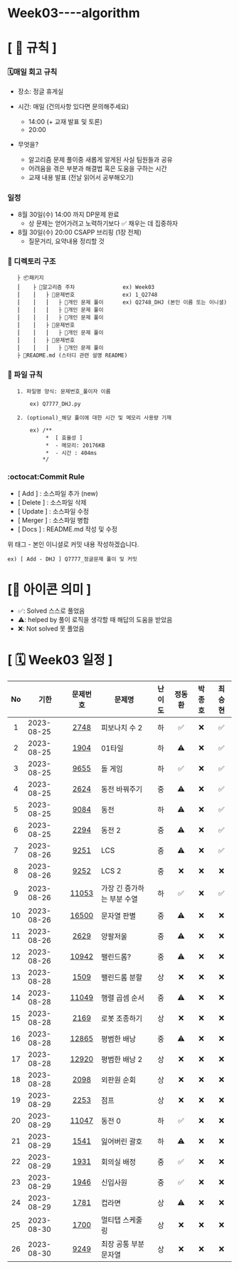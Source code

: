 # Week03----algorithm

# **[ 🚫 규칙 ]**

### **🗓매일 회고 규칙**

- 장소: 정글 휴게실
- 시간: 매일 (건의사항 있다면 문의해주세요)
  - 14:00  (+ 교재 발표 및 토론)
  - 20:00  

- 무엇을?
  - 알고리즘 문제 풀이중 새롭게 알게된 사실 팀원들과 공유
  - 어려움을 겪은 부분과 해결법 혹은 도움을 구하는 시간
  - 교재 내용 발표 (전날 읽어서 공부해오기)

### **일정**

- 8월 30일(수) 14:00 까지 DP문제 완료
  - 상 문제는 얻어가려고 노력하기보다 ✅ 채우는 데 집중하자
- 8월 30일(수) 20:00 CSAPP 브리핑 (1장 전체)
  - 질문거리, 요약내용 정리할 것

### **📌 디렉토리 구조**

       ├ 📦패키지
       ⎮    ├ 📁알고리즘 주차               ex) Week03
       ⎮    ⎮   ├ 📁문제번호               ex) 1_Q2748
       ⎮    ⎮   ⎮   ├︎ 📃개인 문제 풀이      ex) Q2748_DHJ (본인 이름 또는 이니셜)
       ⎮    ⎮   ⎮   ├︎ 📃개인 문제 풀이
       ⎮    ⎮   ⎮   ├ 📃개인 문제 풀이
       ⎮    ⎮   ├ 📁문제번호  
       ⎮    ⎮   ⎮   ├︎ 📃개인 문제 풀이
       ⎮    ⎮   ├ 📁문제번호
       ⎮    ⎮   ⎮   ├ 📃개인 문제 풀이
       ├ 📝README.md (스터디 관련 설명 README)

### **📌 파일 규칙**

       1. 파일명 양식: 문제번호_풀이자 이름
   
           ex) Q7777_DHJ.py

       2. (optional)_해당 풀이에 대한 시간 및 메모리 사용량 기재
           
           ex) /**
                *  [ 효율성 ]
                *  - 메모리: 20176KB
                *  - 시간 : 404ms
               */

### **:octocat:Commit Rule** ###

- [ Add ]    : 소스파일 추가 (new)
- [ Delete ] : 소스파일 삭제
- [ Update ] : 소스파일 수정
- [ Merger ] : 소스파일 병합
- [ Docs ]   : README.md 작성 및 수정

위 태그 - 본인 이니셜로 커밋 내용 작성하겠습니다.

    ex) [ Add - DHJ ] Q7777_정글문제 풀이 및 커밋

# **[📌 아이콘 의미 ]**

- ✅: Solved 스스로 풀었음
- ⚠️: helped by 풀이 로직을 생각할 때 해답의 도움을 받았음
- ❌: Not solved 못 풀었음

# **[ 🗓 Week03 일정 ]**

|No|기한|문제번호|문제명|난이도|정동환|박종호|최승현
|:-:|------|:-----:|-------|:-----:|:-----:|:-----:|:-----:|
|1|2023-08-25|[2748](https://boj.kr/2748) |피보나치 수 2|하|✅|❌|✅|
|2|2023-08-25|[1904](https://boj.kr/1904) |01타일|하|⚠️|❌|✅|
|3|2023-08-25|[9655](https://boj.kr/9655) |돌 게임|하|✅|❌|✅|
|4|2023-08-25|[2624](https://boj.kr/2624) |동전 바꿔주기|중|⚠️|❌|✅|
|5|2023-08-25|[9084](https://boj.kr/9084) |동전|하|⚠️|❌|✅|
|6|2023-08-25|[2294](https://boj.kr/2294) |동전 2|중|⚠️|❌|✅|
|7|2023-08-26|[9251](https://boj.kr/9251) |LCS|중|⚠️|❌|✅|
|8|2023-08-26|[9252](https://boj.kr/9252) |LCS 2|중|❌|❌|❌|
|9|2023-08-26|[11053](https://boj.kr/11053) |가장 긴 증가하는 부분 수열|하|✅|❌|✅|
|10|2023-08-26|[16500](https://boj.kr/16500) |문자열 판별|중|⚠️|❌|❌|
|11|2023-08-26|[2629](https://boj.kr/2629) |양팔저울|중|⚠️|❌|❌|
|12|2023-08-26|[10942](https://boj.kr/10942) |팰린드롬?|중|⚠️|❌|❌|
|13|2023-08-28|[1509](https://boj.kr/1509) |팰린드롬 분할|상|❌|❌|❌|
|14|2023-08-28|[11049](https://boj.kr/11049) |행렬 곱셈 순서|중|⚠️|❌|❌|
|15|2023-08-28|[2169](https://boj.kr/2169) |로봇 조종하기|상|❌|❌|❌|
|16|2023-08-28|[12865](https://boj.kr/12865) |평범한 배낭|중|⚠️|❌|❌|
|17|2023-08-28|[12920](https://boj.kr/12920) |평범한 배낭 2|상|❌|❌|❌|
|18|2023-08-28|[2098](https://boj.kr/2098) |외판원 순회|상|❌|❌|❌|
|19|2023-08-29|[2253](https://boj.kr/2253) |점프|상|❌|❌|❌|
|20|2023-08-29|[11047](https://boj.kr/11047) |동전 0|하|✅|❌|❌|
|21|2023-08-29|[1541](https://boj.kr/1541) |잃어버린 괄호|하|⚠️|❌|❌|
|22|2023-08-29|[1931](https://boj.kr/1931) |회의실 배정|중|✅|❌|❌|
|23|2023-08-29|[1946](https://boj.kr/1946) |신입사원|중|✅|❌|❌|
|24|2023-08-29|[1781](https://boj.kr/1781) |컵라면|상|⚠️|❌|❌|
|25|2023-08-30|[1700](https://boj.kr/1700) |멀티탭 스케줄링|상|❌|❌|❌|
|26|2023-08-30|[9249](https://boj.kr/9249) |최장 공통 부분 문자열|상|❌|❌|❌|
